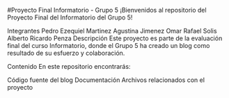#Proyecto Final Informatorio - Grupo 5
¡Bienvenidos al repositorio del Proyecto Final del Informatorio del Grupo 5!

Integrantes
Pedro Ezequiel Martinez
Agustina Jimenez
Omar Rafael Solis
Alberto Ricardo Penza
Descripción
Este proyecto es parte de la evaluación final del curso Informatorio, donde el Grupo 5 ha creado un blog como resultado de su esfuerzo y colaboración.

Contenido
En este repositorio encontrarás:

Código fuente del blog
Documentación
Archivos relacionados con el proyecto
